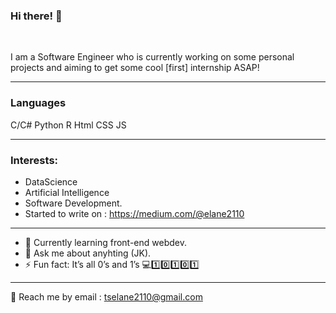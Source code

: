 ### Hi there! 👋

<br>

I am a Software Engineer who is currently working on some personal projects and aiming to get some cool [first] internship ASAP!

***


### Languages
C/C#
Python
R
Html
CSS
JS

***

### Interests:
- DataScience
- Artificial Intelligence
- Software Development.
- Started to write on : https://medium.com/@elane2110
***

- 🌱 Currently learning front-end webdev.
- 💬 Ask me about anyhting (JK).
- ⚡ Fun fact: It’s all 0’s and 1’s 💻1️⃣0️⃣1️⃣0️⃣1️⃣

***
💬 Reach me by email : tselane2110@gmail.com 
